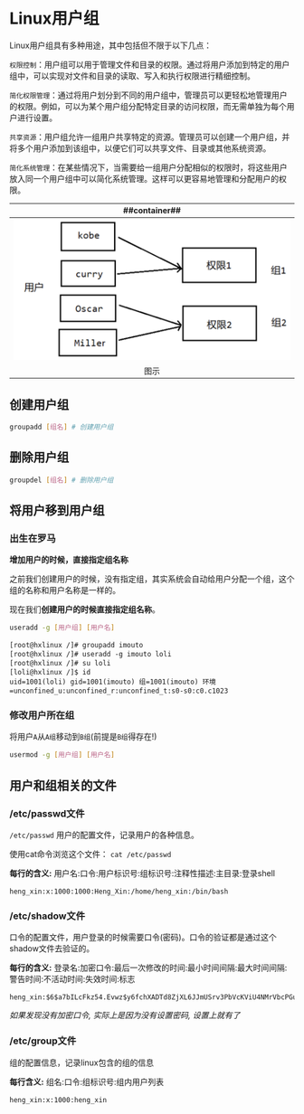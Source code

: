 # Linux用户组
Linux用户组具有多种用途，其中包括但不限于以下几点：

`权限控制`：用户组可以用于管理文件和目录的权限。通过将用户添加到特定的用户组中，可以实现对文件和目录的读取、写入和执行权限进行精细控制。

`简化权限管理`：通过将用户划分到不同的用户组中，管理员可以更轻松地管理用户的权限。例如，可以为某个用户组分配特定目录的访问权限，而无需单独为每个用户进行设置。

`共享资源`：用户组允许一组用户共享特定的资源。管理员可以创建一个用户组，并将多个用户添加到该组中，以便它们可以共享文件、目录或其他系统资源。

`简化系统管理`：在某些情况下，当需要给一组用户分配相似的权限时，将这些用户放入同一个用户组中可以简化系统管理。这样可以更容易地管理和分配用户的权限。

| ##container## |
|:--:|
|![PRINTSCREEN_20240103_202316.png ##w450##](./PRINTSCREEN_20240103_202316.png)|
|图示|

## 创建用户组

```Bash
groupadd [组名] # 创建用户组
```

## 删除用户组

```Bash
groupdel [组名] # 删除用户组
```

## 将用户移到用户组
### 出生在罗马
**增加用户的时候，直接指定组名称**

之前我们创建用户的时候，没有指定组，其实系统会自动给用户分配一个组，这个组的名称和用户名称是一样的。

现在我们**创建用户的时候直接指定组名称**。

```Bash
useradd -g [用户组] [用户名]
```

```Shell
[root@hxlinux /]# groupadd imouto
[root@hxlinux /]# useradd -g imouto loli
[root@hxlinux /]# su loli
[loli@hxlinux /]$ id
uid=1001(loli) gid=1001(imouto) 组=1001(imouto) 环境=unconfined_u:unconfined_r:unconfined_t:s0-s0:c0.c1023
```

### 修改用户所在组
将用户`A`从`A组`移动到`B组`(前提是`B组`得存在!)

```Bash
usermod -g [用户组] [用户名]
```

## 用户和组相关的文件
### /etc/passwd文件
`/etc/passwd` 用户的配置文件，记录用户的各种信息。

使用cat命令浏览这个文件： `cat /etc/passwd`

**每行的含义:** 用户名:口令:用户标识号:组标识号:注释性描述:主目录:登录shell

```text
heng_xin:x:1000:1000:Heng_Xin:/home/heng_xin:/bin/bash
```

### /etc/shadow文件
口令的配置文件，用户登录的时候需要口令(密码)。口令的验证都是通过这个shadow文件去验证的。

**每行的含义:** 登录名:加密口令:最后一次修改的时间:最小时间间隔:最大时间间隔:警告时间:不活动时间:失效时间:标志

```text
heng_xin:$6$a7bILcFkz54.Evwz$y6fchXADTd8ZjXL6JJmUSrv3PbVcKViU4NMrVbcPGuBIE9kR/rev7ZI9snBSL.hIf9bzLtL.Q0l4Me.wr/iLS1::0:99999:7:::
```

*如果发现没有加密口令, 实际上是因为没有设置密码, 设置上就有了*

### /etc/group文件
组的配置信息，记录linux包含的组的信息

**每行含义:** 组名:口令:组标识号:组内用户列表

```text
heng_xin:x:1000:heng_xin
```